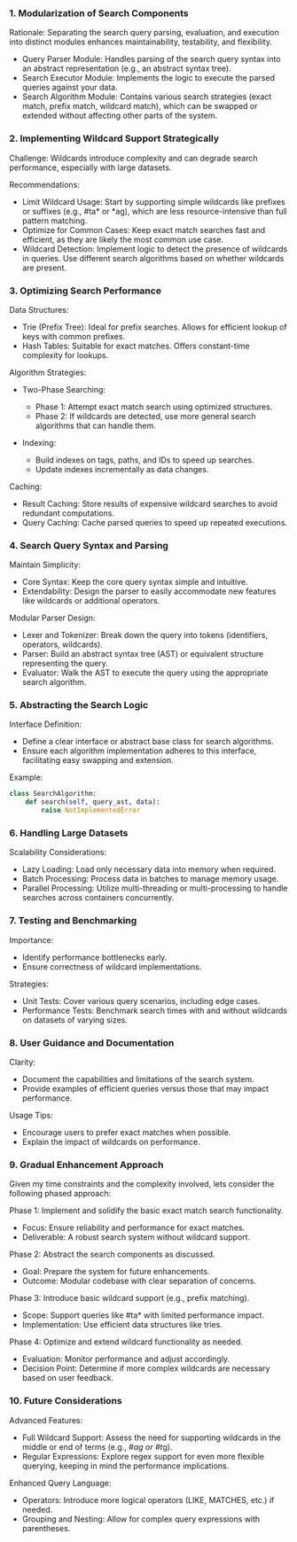 ### 1. Modularization of Search Components

Rationale: Separating the search query parsing, evaluation, and execution into distinct modules enhances maintainability, testability, and flexibility.

- Query Parser Module: Handles parsing of the search query syntax into an abstract representation (e.g., an abstract syntax tree).
- Search Executor Module: Implements the logic to execute the parsed queries against your data.
- Search Algorithm Module: Contains various search strategies (exact match, prefix match, wildcard match), which can be swapped or extended without affecting other parts of the system.

### 2. Implementing Wildcard Support Strategically

Challenge: Wildcards introduce complexity and can degrade search performance, especially with large datasets.

Recommendations:

- Limit Wildcard Usage: Start by supporting simple wildcards like prefixes or suffixes (e.g., #ta* or *ag), which are less resource-intensive than full pattern matching.
- Optimize for Common Cases: Keep exact match searches fast and efficient, as they are likely the most common use case.
- Wildcard Detection: Implement logic to detect the presence of wildcards in queries. Use different search algorithms based on whether wildcards are present.

### 3. Optimizing Search Performance

Data Structures:
- Trie (Prefix Tree): Ideal for prefix searches. Allows for efficient lookup of keys with common prefixes.
- Hash Tables: Suitable for exact matches. Offers constant-time complexity for lookups.

Algorithm Strategies:
- Two-Phase Searching:
  - Phase 1: Attempt exact match search using optimized structures.
  - Phase 2: If wildcards are detected, use more general search algorithms that can handle them.

- Indexing:
  - Build indexes on tags, paths, and IDs to speed up searches.
  - Update indexes incrementally as data changes.

Caching:
- Result Caching: Store results of expensive wildcard searches to avoid redundant computations.
- Query Caching: Cache parsed queries to speed up repeated executions.

### 4. Search Query Syntax and Parsing

Maintain Simplicity:
- Core Syntax: Keep the core query syntax simple and intuitive.
- Extendability: Design the parser to easily accommodate new features like wildcards or additional operators.

Modular Parser Design:
- Lexer and Tokenizer: Break down the query into tokens (identifiers, operators, wildcards).
- Parser: Build an abstract syntax tree (AST) or equivalent structure representing the query.
- Evaluator: Walk the AST to execute the query using the appropriate search algorithm.

### 5. Abstracting the Search Logic

Interface Definition:

- Define a clear interface or abstract base class for search algorithms.
- Ensure each algorithm implementation adheres to this interface, facilitating easy swapping and extension.

Example:
```python
class SearchAlgorithm:
    def search(self, query_ast, data):
        raise NotImplementedError
```

### 6. Handling Large Datasets

Scalability Considerations:

- Lazy Loading: Load only necessary data into memory when required.
- Batch Processing: Process data in batches to manage memory usage.
- Parallel Processing: Utilize multi-threading or multi-processing to handle searches across containers concurrently.

### 7. Testing and Benchmarking

Importance:

- Identify performance bottlenecks early.
- Ensure correctness of wildcard implementations.

Strategies:

- Unit Tests: Cover various query scenarios, including edge cases.
- Performance Tests: Benchmark search times with and without wildcards on datasets of varying sizes.

### 8. User Guidance and Documentation

Clarity:

- Document the capabilities and limitations of the search system.
- Provide examples of efficient queries versus those that may impact performance.

Usage Tips:

- Encourage users to prefer exact matches when possible.
- Explain the impact of wildcards on performance.

### 9. Gradual Enhancement Approach

Given my time constraints and the complexity involved, lets consider the following phased approach:

Phase 1: Implement and solidify the basic exact match search functionality.
- Focus: Ensure reliability and performance for exact matches.
- Deliverable: A robust search system without wildcard support.

Phase 2: Abstract the search components as discussed.
- Goal: Prepare the system for future enhancements.
- Outcome: Modular codebase with clear separation of concerns.

Phase 3: Introduce basic wildcard support (e.g., prefix matching).
- Scope: Support queries like #ta* with limited performance impact.
- Implementation: Use efficient data structures like tries.

Phase 4: Optimize and extend wildcard functionality as needed.
- Evaluation: Monitor performance and adjust accordingly.
- Decision Point: Determine if more complex wildcards are necessary based on user feedback.

### 10. Future Considerations

Advanced Features:
- Full Wildcard Support: Assess the need for supporting wildcards in the middle or end of terms (e.g., #*ag or #t*g).
- Regular Expressions: Explore regex support for even more flexible querying, keeping in mind the performance implications.

Enhanced Query Language:
- Operators: Introduce more logical operators (LIKE, MATCHES, etc.) if needed.
- Grouping and Nesting: Allow for complex query expressions with parentheses.


